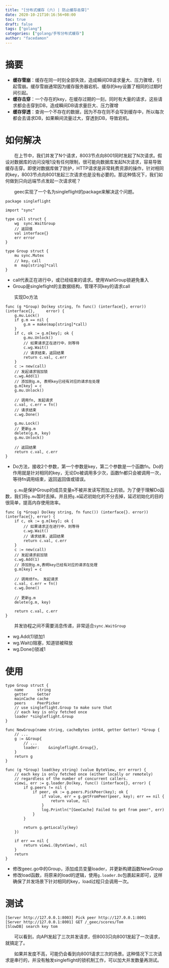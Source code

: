 ```yaml
---
title: "[分布式缓存 (六) | 防止缓存击穿]"
date: 2020-10-21T10:16:56+08:00
toc: true
draft: false
tags: ["golang"]
categories: ["golang/手写分布式缓存"]
author: "facedamon"
---
```


# 摘要

- **缓存雪崩**：缓存在同一时刻全部失效，造成瞬间DB请求量大、压力骤增，引起雪崩。缓存雪崩通常因为缓存服务器宕机、缓存的key设置了相同的过期时间引起。
- **缓存击穿**：一个存在的key，在缓存过期的一刻，同时有大量的请求，这些请求都会击穿到DB，造成瞬间DB请求量巨大、压力骤增
- **缓存穿透**：查询一个不存在的数据，因为不存在则不会写到缓存中，所以每次都会去请求DB，如果瞬间流量过大，穿透到DB，导致宕机。

# 如何解决

&emsp;&emsp;在上节中，我们并发了N个请求，8003节点向8001同时发起了N次请求。假设对数据库的访问没哦1没有任何限制，很可能向数据库发起N次请求，容易导致缓存击穿。即使对数据库做了防护，HTTP请求是非常耗费资源的操作，针对相同的key，8003节点向8001发起三次请求也是没有必要的。那这种情况下，我们如何做到只向远端节点发起一次请求呢？

&emsp;&emsp;geec实现了一个名为singleflight的package来解决这个问题。

    package singleflight
    
    import "sync"

    type call struct {
        wg  sync.WaitGroup
        // 返回值
        val interface{}
        err error
    }

    type Group struct {
        mu sync.Mutex
        // key，call
        m  map[string]*call
    }

- call代表正在进行中，或已经结束的请求。使用WaitGroup锁避免重入
- Group是singleflight的主数据结构，管理不同key的请求call

&emsp;&emsp;实现Do方法

    func (g *Group) Do(key string, fn func() (interface{}, error)) (interface{},     error) {
        g.mu.Lock()
        if g.m == nil {
            g.m = make(map[string]*call)
        }
        if c, ok := g.m[key]; ok {
            g.mu.Unlock()
            // 如果请求正在进行中，则等待
            c.wg.Wait()
            // 请求结束，返回结果
            return c.val, c.err
        }
        c := new(call)
        // 发起请求钱加锁
        c.wg.Add(1)
        // 添加到g.m, 表明key已经有对应的请求在处理
        g.m[key] = c
        g.mu.Unlock()

        // 调用fn, 发起请求
        c.val, c.err = fn()
        // 请求结束
        c.wg.Done()

        g.mu.Lock()
        // 更新g.m
        delete(g.m, key)
        g.mu.Unlock()

        // 返回结果
        return c.val, c.err
    }

- Do方法，接收2个参数，第一个参数是key，第二个参数是一个函数fn。Do的作用就是针对相同的key，无论Do被调用多少次，函数fn都只会被调用一次，等待fn调用结束，返回返回值或错误。

&emsp;&emsp;`g.mu`是保护Group的成员变量`m`不被并发读写而加上的锁。为了便于理解Do函数，我们将`g.mu`暂时去掉。并且把`g.m`延迟初始化的不分去掉，延迟初始化的目的很简单，提高内存使用效率。

    func (g *Group) Do(key string, fn func()) (interface{}. error)) (interface{}, error) {
        if c, ok := g.m[key]; ok {
            // 如果请求正在进行中，则等待
            c.wg.Wait()
            // 请求结束，返回结果
            return c.val, c.err
        }
        c := new(call)
        // 发起请求前加锁
        c.wg.Add(1)
        // 添加到g.m,表明key已经有对应的请求在处理
        g.m[key] = c

        // 调用烦fn， 发起请求
        c.val, c.err = fn()
        c.wg.Done()

        // 更新g.m
        delete(g.m, key)

        return c.val, c.err
    }

&emsp;&emsp;并发协程之间不需要消息传递，非常适合`sync.WaitGroup`

- wg.Add(1)锁加1
- wg.Wait()阻塞，知道锁被释放
- wg.Done()锁减1

# 使用

    type Group struct {
        name      string
        getter    Getter
        mainCache cache
        peers     PeerPicker
        // use singleflight.Group to make sure that
        // each key is only fetched once
        loader *singleflight.Group
    }

    func NewGroup(name string, cacheBytes int64, getter Getter) *Group {
        // ...
        g := &Group{
            // ...
            loader:    &singleflight.Group{},
        }
        return g
    }

    func (g *Group) load(key string) (value ByteView, err error) {
        // each key is only fetched once (either locally or remotely)
        // regardless of the number of concurrent callers.
        viewi, err := g.loader.Do(key, func() (interface{}, error) {
            if g.peers != nil {
                if peer, ok := g.peers.PickPeer(key); ok {
                    if value, err = g.getFromPeer(peer, key); err == nil {
                        return value, nil
                    }
                    log.Println("[GeeCache] Failed to get from peer", err)
                }
            }

            return g.getLocally(key)
        })

        if err == nil {
            return viewi.(ByteView), nil
        }
        return
    }

- 修改geec.go中的Group，添加成员变量loader，并更新构建函数NewGroup
- 修改load函数，将原来的load的逻辑，使用`g.loader.Do`包裹起来即可，这样确保了并发场景下针对相同的key，load过程只会调用一次。

# 测试

    [Server http://127.0.0.1:8003] Pick peer http://127.0.0.1:8001
    [Server http://127.0.0.1:8001] GET /_geec/scores/Tom
    [SlowDB] search key tom

&emsp;&emsp;可以看到，向API发起了三次并发请求，但8003只向8001发起了一次请求，就搞定了。

&emsp;&emsp;如果并发度不高，可能仍会看到向8001请求三次的场景。这种情况下三次请求是串行的，并没有触发singleflight的锁机制工作，可以加大并发数量再测试。